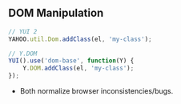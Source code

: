 ## DOM Manipulation

```javascript
// YUI 2
YAHOO.util.Dom.addClass(el, 'my-class');
```
<!-- .element: class="fragment" -->

```javascript
// Y.DOM
YUI().use('dom-base', function(Y) {
    Y.DOM.addClass(el, 'my-class');
});
```
<!-- .element: class="fragment" -->

- Both normalize browser inconsistencies/bugs.
<!-- .element: class="fragment" -->
